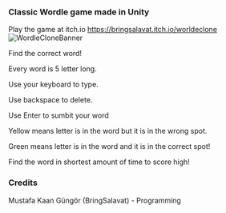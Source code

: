 ### Classic Wordle game made in Unity

Play the game at itch.io
https://bringsalavat.itch.io/worldeclone
![WordleCloneBanner](https://github.com/MustafaKaanGungor/wordleclone/blob/main/image.jpg?raw=true)

Find the correct word!



Every word is 5 letter long. 

Use your keyboard to type.

Use backspace to delete.

Use Enter to sumbit your word

Yellow means letter is in the word but it is in the wrong spot.         

Green means letter is in the word and it is in the correct spot! 

Find the word in shortest amount of time to score high!


### Credits

Mustafa Kaan Güngör (BringSalavat) - Programming
